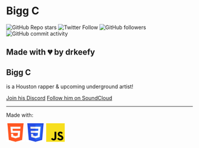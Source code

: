 # Bigg C
![GitHub Repo stars](https://img.shields.io/github/stars/drkeefy/BiggC?style=social)
![Twitter Follow](https://img.shields.io/twitter/follow/BiggC?style=social)
![GitHub followers](https://img.shields.io/github/followers/BiggC?style=social)
![GitHub commit activity](https://img.shields.io/github/commit-activity/w/drkeefy/BiggC)

**__Made with 💔 by drkeefy__**
---
## Bigg C
is a Houston rapper & upcoming underground artist!

[Join his Discord](https://discord.gg/k5vcCUtJZQ)
[Follow him on SoundCloud](https://soundcloud.com/biggerc)

---

Made with:

<img src="https://github.com/KeithKhaotic/KeithKhaotic/blob/images/image_2022-06-24_175949532.png?raw=true"
width="50"
height="50">
<img src="https://github.com/KeithKhaotic/KeithKhaotic/blob/images/image_2022-06-18_182301764.png?raw=true"
width="50"
height="50">
<img src="https://github.com/KeithKhaotic/KeithKhaotic/blob/images/image_2022-06-18_182337463.png?raw=true"
width="50"
height="50">

